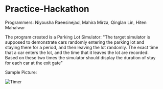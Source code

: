 # Practice-Hackathon
Programmers:
Niyousha Raeesinejad, Mahira Mirza, Qinglan Lin, Hiten Mahalwar

The program created is a Parking Lot Simulator:
"The target simulator is supposed to demonstrate cars randomly entering the
parking lot and staying there for a period, and then leaving the lot randomly. The exact time that a car
enters the lot, and the time that it leaves the lot are recorded. Based on these two times the simulator
should display the duration of stay for each car at the exit gate"

Sample Picture:


![Timer](https://user-images.githubusercontent.com/72403820/96355609-b0165f00-10a0-11eb-9c1b-eaea3cc3dfc2.PNG)
